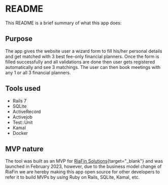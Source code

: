 # README

This README is a brief summary of what this app does:

## Purpose

The app gives the website user a wizard form to fill his/her personal details and get matched with 3 best fee-only financial planners. Once the form is filled successfully and all validations are done then user gets registered automatically and see 3 matchings. The user can then book meetings with any 1 or all 3 financial planners.

## Tools used

- Rails 7
- SQLite
- ActiveRecord
- Activejob
- Test::Unit
- Kamal
- Docker

## MVP nature

The tool was built as an MVP for [RiaFin Solutions](https://riafin.com/){target="_blank"} and was launched in February 2023, however, due to the business model change of RiaFin we are hereby making this app open source for other developers to refer it to build MVPs by using Ruby on Rails, SQLite, Kamal, etc.
